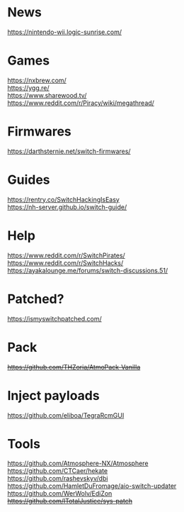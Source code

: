 # News
https://nintendo-wii.logic-sunrise.com/  

# Games
https://nxbrew.com/  
https://ygg.re/  
https://www.sharewood.tv/  
https://www.reddit.com/r/Piracy/wiki/megathread/  

# Firmwares
https://darthsternie.net/switch-firmwares/  

# Guides
https://rentry.co/SwitchHackingIsEasy  
https://nh-server.github.io/switch-guide/  

# Help
https://www.reddit.com/r/SwitchPirates/  
https://www.reddit.com/r/SwitchHacks/  
https://ayakalounge.me/forums/switch-discussions.51/  

# Patched?
https://ismyswitchpatched.com/  

# Pack
~~https://github.com/THZoria/AtmoPack-Vanilla~~  

# Inject payloads
https://github.com/eliboa/TegraRcmGUI  

# Tools
https://github.com/Atmosphere-NX/Atmosphere  
https://github.com/CTCaer/hekate  
https://github.com/rashevskyv/dbi  
https://github.com/HamletDuFromage/aio-switch-updater  
https://github.com/WerWolv/EdiZon  
~~https://github.com/ITotalJustice/sys-patch~~  
